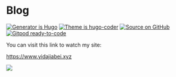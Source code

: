 # Blog

[![Generator is Hugo](https://img.shields.io/badge/Generator%20is-Hugo-ff4088?&logo=hugo)](https://github.com/gohugoio/hugo)
[![Theme is hugo-coder](https://img.shields.io/badge/Theme%20is-hugo--coder-2a6df4)](https://github.com/luizdepra/hugo-coder)
[![Source on GitHub](https://img.shields.io/badge/Source%20on-GitHub-181717?&logo=github)](https://github.com/yidajiabei/yidajiabei.xyz)
[![Gitpod ready-to-code](https://img.shields.io/badge/Gitpod-ready--to--code-blue?logo=gitpod)](https://gitpod.io/#https://github.com/yidajiabei/yidajiabei)

You can visit this link to watch my site:

https://www.yidajiabei.xyz

<a rel="license" href="http://creativecommons.org/licenses/by-nc-sa/4.0/"><img style="border-width:0" src="https://i.creativecommons.org/l/by-nc-sa/4.0/88x31.png" /></a>

